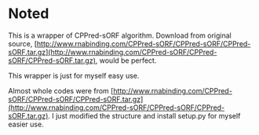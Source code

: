 # Noted

This is a wrapper of CPPred-sORF algorithm. Download from original source, [http://www.rnabinding.com/CPPred-sORF/CPPred-sORF/CPPred-sORF.tar.gz](http://www.rnabinding.com/CPPred-sORF/CPPred-sORF/CPPred-sORF.tar.gz), would be perfect.

This wrapper is just for myself easy use.

Almost whole codes were from [http://www.rnabinding.com/CPPred-sORF/CPPred-sORF/CPPred-sORF.tar.gz](http://www.rnabinding.com/CPPred-sORF/CPPred-sORF/CPPred-sORF.tar.gz). I just modified the structure and install setup.py for myself easier use.